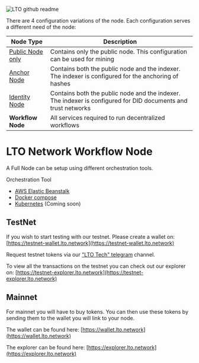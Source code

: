 ![LTO github readme](https://user-images.githubusercontent.com/100821/196711741-96cd4ba5-932a-4e95-b420-42d4d61c21fd.png)

There are 4 configuration variations of the node. Each configuration serves a different need of the node:

Node Type             |Description
----------------------|-----------
[Public Node only]    |Contains only the public node. This configuration can be used for mining 
[Anchor Node]         |Contains both the public node and the indexer. The indexer is configured for the anchoring of hashes
[Identity Node]       |Contains both the public node and the indexer. The indexer is configured for DID documents and trust networks
**Workflow Node**     |All services required to run decentralized workflows

[Public Node only]: https://github.com/ltonetwork/lto-public-node
[Anchor Node]: https://github.com/ltonetwork/lto-anchor-node
[Identity Node]: https://github.com/ltonetwork/lto-identity-node

# LTO Network Workflow Node

A Full Node can be setup using different orchestration tools.

Orchestration Tool

- [AWS Elastic Beanstalk](AWS%20Elastic%20Beanstalk)
- [Docker compose](Docker%20compose)
- [Kubernetes](Kubernetes) (Coming soon)

## TestNet
 
If you wish to start testing with our testnet. Please create a wallet on: [https://testnet-wallet.lto.network](https://testnet-wallet.lto.network)
 
Request testnet tokens via our ["LTO Tech" telegram](https://t.me/joinchat/AJWQTUDKtDlsuGHVFb40eQ) channel.
 
To view all the transactions on the testnet you can check out our explorer on: [https://testnet-explorer.lto.network](https://testnet-explorer.lto.network)
 
## Mainnet
 
For mainnet you will have to buy tokens. You can then use these tokens by sending them to the wallet you will link to your node.
 
The wallet can be found here: [https://wallet.lto.network](https://wallet.lto.network)
 
The explorer can be found here: [https://explorer.lto.network](https://explorer.lto.network)


